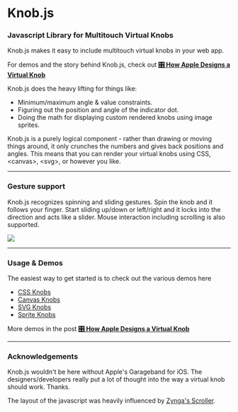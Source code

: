 Knob.js
========

### Javascript Library for Multitouch Virtual Knobs ###

Knob.js makes it easy to include multitouch virtual knobs in your web app.

For demos and the story behind Knob.js, check out **[🎛 How Apple Designs a Virtual Knob](http://jherrm.github.io/knobs)**

Knob.js does the heavy lifting for things like:

*    Minimum/maximum angle & value constraints.
*    Figuring out the position and angle of the indicator dot.
*    Doing the math for displaying custom rendered knobs using image sprites.

Knob.js is a purely logical component - rather than drawing or moving things around, it only crunches the numbers and gives back positions and angles. This means that you can render your virtual knobs using CSS, &lt;canvas&gt;, &lt;svg&gt;, or however you like.

- - -

### Gesture support ###

Knob.js recognizes spinning and sliding gestures. Spin the knob and it follows your finger. Start sliding up/down or left/right and it locks into the direction and acts like a slider. Mouse interaction including scrolling is also supported.

<img src="https://raw.githubusercontent.com/jherrm/knobs/main/demo/asset/gestures_diagram.svg" />

- - -

### Usage & Demos ###

The easiest way to get started is to check out the various demos here
- <a href="https://jherrm.github.io/knobs/css.html">CSS Knobs</a>
- <a href="https://jherrm.github.io/knobs/canvas.html">Canvas Knobs</a>
- <a href="https://jherrm.github.io/knobs/svg.html">SVG Knobs</a>
- <a href="https://jherrm.github.io/knobs/sprites.html">Sprite Knobs</a>

More demos in the post **[🎛 How Apple Designs a Virtual Knob](http://jherrm.github.io/knobs)**

- - -

### Acknowledgements ###

Knob.js wouldn't be here without Apple's Garageband for iOS. The designers/developers really put a lot of thought into the way a virtual knob should work. Thanks.

The layout of the javascript was heavily influenced by <a href="http://github.com/zynga/scroller">Zynga's Scroller</a>.
